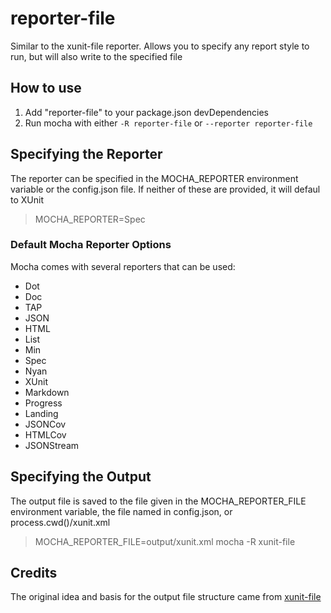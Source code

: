 reporter-file
==========

Similar to the xunit-file reporter. Allows you to specify any report style to
run, but will also write to the specified file

## How to use

1. Add "reporter-file" to your package.json devDependencies
2. Run mocha with either `-R reporter-file` or `--reporter reporter-file`

## Specifying the Reporter
The reporter can be specified in the MOCHA_REPORTER environment variable or
the config.json file. If neither of these are provided, it will defaul to XUnit

> MOCHA_REPORTER=Spec

### Default Mocha Reporter Options
Mocha comes with several reporters that can be used:
 - Dot
 - Doc
 - TAP
 - JSON
 - HTML
 - List
 - Min
 - Spec
 - Nyan
 - XUnit
 - Markdown
 - Progress
 - Landing
 - JSONCov
 - HTMLCov
 - JSONStream


## Specifying the Output
The output file is saved to the file given in the MOCHA_REPORTER_FILE environment variable, the file named in config.json, or process.cwd()/xunit.xml

> MOCHA_REPORTER_FILE=output/xunit.xml mocha -R xunit-file

## Credits
The original idea and basis for the output file structure came from
[xunit-file](https://npmjs.org/package/xunit-file)
